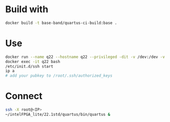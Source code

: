 # Build with
```bash
docker build -t base-band/quartus-ci-build:base .
```

# Use
```bash
docker run --name q22 --hostname q22 --privileged -dit -v /dev:/dev -v /home/x/work:/root/work localhost/quartus-20.1:v1
docker exec -it q22 bash
/etc/init.d/ssh start
ip a
# add your pubkey to /root/.ssh/authorized_keys
```

# Connect
```bash
ssh -X root@<IP>
~/intelFPGA_lite/22.1std/quartus/bin/quartus &
```
